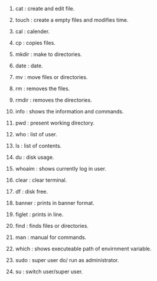 1. cat : create and edit file.

2. touch : create a empty files and modifies time.

3. cal : calender. 

4. cp : copies files.

5. mkdir : make to directories.

6. date : date. 

7. mv : move files or directories.

8. rm : removes the files.

9. rmdir : removes the directories.

10. info : shows the information and commands.

11. pwd : present working directory.

12. who : list of user.

13. ls : list of contents.

14. du : disk usage.

15. whoaim : shows currently log in user.

16. clear : clear terminal. 

17. df : disk free.

18. banner : prints in banner format.

19. figlet : prints in line.

20. find : finds files or directories.

21. man : manual for commands.

22. which : shows executeable path of envirnment variable.

23. sudo : super user do/ run as administrator.

24. su : switch user/super user.

